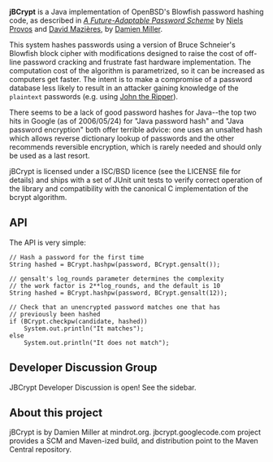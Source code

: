 **jBCrypt** is a Java implementation of OpenBSD's Blowfish password hashing code, as described in _[A Future-Adaptable Password Scheme](http://www.openbsd.org/papers/bcrypt-paper.ps)_ by [Niels Provos](http://www.citi.umich.edu/u/provos/) and [David Mazières](http://www.scs.stanford.edu/~dm/), by [Damien Miller](http://www.mindrot.org/~djm/).

This system hashes passwords using a version of Bruce Schneier's Blowfish block cipher with modifications designed to raise the cost of off-line password cracking and frustrate fast hardware implementation. The computation cost of the algorithm is parametrized, so it can be increased as computers get faster. The intent is to make a compromise of a password database less likely to result in an attacker gaining knowledge of the `plaintext` passwords (e.g. using [John the Ripper](http://www.openwall.com/john/)).

There seems to be a lack of good password hashes for Java--the top two hits in Google (as of 2006/05/24) for "Java password hash" and "Java password encryption" both offer terrible advice: one uses an unsalted hash which allows reverse dictionary lookup of passwords and the other recommends reversible encryption, which is rarely needed and should only be used as a last resort.

jBCrypt is licensed under a ISC/BSD licence (see the LICENSE file for details) and ships with a set of JUnit unit tests to verify correct operation of the library and compatibility with the canonical C implementation of the bcrypt algorithm.

## API ##
The API is very simple:

```
// Hash a password for the first time
String hashed = BCrypt.hashpw(password, BCrypt.gensalt());

// gensalt's log_rounds parameter determines the complexity
// the work factor is 2**log_rounds, and the default is 10
String hashed = BCrypt.hashpw(password, BCrypt.gensalt(12));

// Check that an unencrypted password matches one that has
// previously been hashed
if (BCrypt.checkpw(candidate, hashed))
    System.out.println("It matches");
else
    System.out.println("It does not match");
```

## Developer Discussion Group ##

JBCrypt Developer Discussion is open! See the sidebar.

## About this project ##
jBCrypt is by Damien Miller at mindrot.org. jbcrypt.googlecode.com project provides a SCM and Maven-ized build, and distribution point to the Maven Central repository.